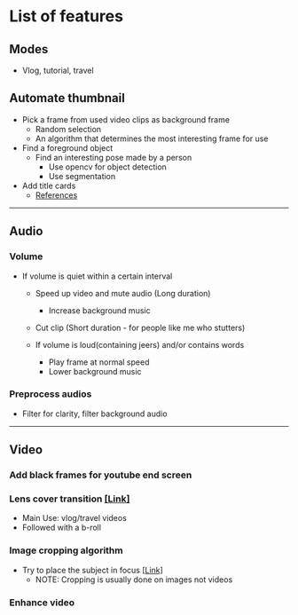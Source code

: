 # List of features

## Modes
- Vlog, tutorial, travel

## Automate thumbnail
- Pick a frame from used video clips as background frame
  - Random selection
  - An algorithm that determines the most interesting frame for use
- Find a foreground object
  - Find an interesting pose made by a person
    - Use opencv for object detection
    - Use segmentation
- Add title cards
  - [References](https://img.youtube.com/vi/L0l-GMUvPJM/0.jpg)
  
---
## Audio
### Volume
  - If volume is quiet within a certain interval
    - Speed up video and mute audio (Long duration)
      - Increase background music
    - Cut clip (Short duration - for people like me who stutters)

    - If volume is loud(containing jeers) and/or contains words
      - Play frame at normal speed
      - Lower background music

### Preprocess audios
  - Filter for clarity, filter background audio


---
## Video
### Add black frames for youtube end screen
### Lens cover transition [[Link]](https://www.youtube.com/watch?v=fzJrD7Snf4U)
- Main Use: vlog/travel videos
- Followed with a b-roll
### Image cropping algorithm
- Try to place the subject in focus [[Link]](https://venturebeat.com/2020/02/13/googles-autoflip-automatically-crops-videos-using-ai/)
  - NOTE: Cropping is usually done on images not videos
### Enhance video
